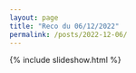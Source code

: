 ```yaml
---
layout: page
title: "Reco du 06/12/2022"
permalink: /posts/2022-12-06/
---
```

{% include slideshow.html %}